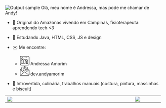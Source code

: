![Output sample](https://github.com/amorimandy/amorimandy/blob/main/amorimandy.gif)
Olá, meu nome é Andressa, mas pode me chamar de Andy!

- :city_sunrise: Original do Amazonas vivendo em Campinas, fisioterapeuta aprendendo tech <3

- :book: Estudando Java, HTML, CSS, JS e design

- :envelope: Me encontre: 
    - <a href="https://www.linkedin.com/in/amorimandy"><img src="imgs/linkedin.png" width="30"></img></a> Andressa Amorim
    - <a href="mailto:dev.andymal@gmail.com"><img src="imgs/email.png" width="30"></img></a> dev.andyamorim
    
- :sparkling_heart: Introvertida, culinária, trabalhos manuais (costura, pintura, massinhas e biscuit)

<!--![](https://komarev.com/ghpvc/?username=amorimandye&color=yellowgreen)-->
<center>
<table>
    <tr>
        <td><img width="400px" align="left" src="https://github-readme-stats.vercel.app/api/top-langs/?username=amorimandy&hide=html&layout=compact&theme=buefy" /></td>
        <td><img width="495px" align="left" src="https://github-readme-stats.vercel.app/api?username=amorimandy&theme=buefy"/></td>
    </tr>   
</table>
</center>  
